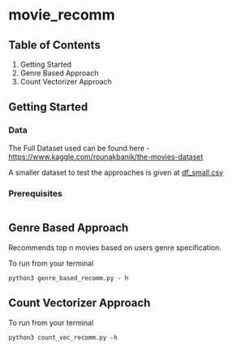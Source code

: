 # movie_recomm

## Table of Contents
1. Getting Started
2. Genre Based Approach
3. Count Vectorizer Approach

## Getting Started

### Data
The Full Dataset used can be found here - https://www.kaggle.com/rounakbanik/the-movies-dataset

A smaller dataset to test the approaches is given at [df_small.csv](https://github.com/xavierohan/movie_recom/blob/master/df_small.csv)

### Prerequisites



```

```
## Genre Based Approach
Recommends top n movies based on users genre specification.

To run from your terminal

```
python3 genre_based_recomm.py - h
```

## Count Vectorizer Approach

To run from your terminal

```
python3 count_vec_recomm.py -h
```
